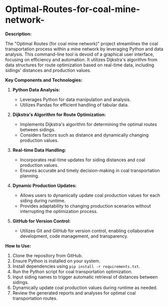 # Optimal-Routes-for-coal-mine-network-

**Description:**

The "Optimal Routes (for coal mine network)" project streamlines the coal transportation process within a mine network by leveraging Python and data analysis. This command-line tool is devoid of a graphical user interface, focusing on efficiency and automation. It utilizes Dijkstra's algorithm from data structures for route optimization based on real-time data, including sidings' distances and production values.

**Key Components and Technologies:**

1. **Python Data Analysis:**
   - Leverages Python for data manipulation and analysis.
   - Utilizes Pandas for efficient handling of tabular data.

2. **Dijkstra's Algorithm for Route Optimization:**
   - Implements Dijkstra's algorithm for determining the optimal routes between sidings.
   - Considers factors such as distance and dynamically changing production values.

3. **Real-time Data Handling:**
   - Incorporates real-time updates for siding distances and coal production values.
   - Ensures accurate and timely decision-making in coal transportation planning.

4. **Dynamic Production Updates:**
   - Allows users to dynamically update coal production values for each siding during runtime.
   - Provides adaptability to changing production scenarios without interrupting the optimization process.

5. **GitHub for Version Control:**
   - Utilizes Git and GitHub for version control, enabling collaborative development, code management, and transparency.

**How to Use:**

1. Clone the repository from GitHub.
2. Ensure Python is installed on your system.
3. Install dependencies using `pip install -r requirements.txt`.
4. Run the Python script for coal transportation optimization.
5. Input siding names to trigger automatic retrieval of distances between sidings.
6. Dynamically update coal production values during runtime as needed.
7. Review the generated reports and analyses for optimal coal transportation routes.

